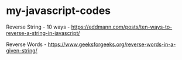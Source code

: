 # my-javascript-codes

Reverse String - 10 ways - https://eddmann.com/posts/ten-ways-to-reverse-a-string-in-javascript/

Reverse Words - https://www.geeksforgeeks.org/reverse-words-in-a-given-string/
